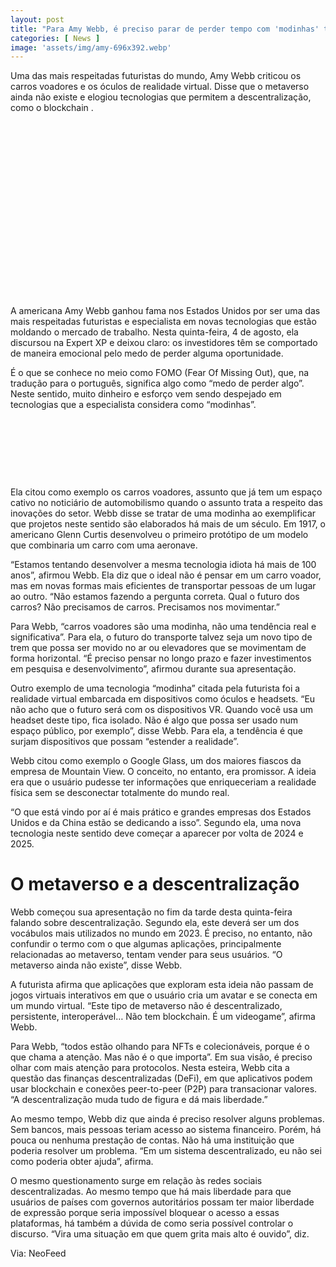 ```yaml
---
layout: post
title: "Para Amy Webb, é preciso parar de perder tempo com 'modinhas' tecnológicas"
categories: [ News ]
image: 'assets/img/amy-696x392.webp'
---
```


Uma das mais respeitadas futuristas do mundo, Amy Webb criticou os carros voadores e os óculos de realidade virtual. Disse que o metaverso ainda não existe e elogiou tecnologias que permitem a descentralização, como o blockchain .

<!-- QUADRADO -->
<script async src="//pagead2.googlesyndication.com/pagead/js/adsbygoogle.js"></script>
<ins class="adsbygoogle"
style="display:inline-block;width:336px;height:280px"
data-ad-client="ca-pub-2838251107855362"
data-ad-slot="5351066970"></ins>
<script>
(adsbygoogle = window.adsbygoogle || []).push({});
</script>

A americana Amy Webb ganhou fama nos Estados Unidos por ser uma das mais respeitadas futuristas e especialista em novas tecnologias que estão moldando o mercado de trabalho. Nesta quinta-feira, 4 de agosto, ela discursou na Expert XP e deixou claro: os investidores têm se comportado de maneira emocional pelo medo de perder alguma oportunidade.

É o que se conhece no meio como FOMO (Fear Of Missing Out), que, na tradução para o português, significa algo como “medo de perder algo”. Neste sentido, muito dinheiro e esforço vem sendo despejado em tecnologias que a especialista considera como “modinhas”.

<!-- MINI ANÚNCIO -->
<script async src="//pagead2.googlesyndication.com/pagead/js/adsbygoogle.js"></script>
<!-- Games Root -->
<ins class="adsbygoogle"
style="display:inline-block;width:730px;height:95px"
data-ad-client="ca-pub-2838251107855362"
data-ad-slot="5351066970"></ins>
<script>
(adsbygoogle = window.adsbygoogle || []).push({});
</script>

Ela citou como exemplo os carros voadores, assunto que já tem um espaço cativo no noticiário de automobilismo quando o assunto trata a respeito das inovações do setor. Webb disse se tratar de uma modinha ao exemplificar que projetos neste sentido são elaborados há mais de um século. Em 1917, o americano Glenn Curtis desenvolveu o primeiro protótipo de um modelo que combinaria um carro com uma aeronave.

“Estamos tentando desenvolver a mesma tecnologia idiota há mais de 100 anos”, afirmou  Webb. Ela diz que o ideal não é pensar em um carro voador, mas em novas formas mais eficientes de transportar pessoas de um lugar ao outro. “Não estamos fazendo a pergunta correta. Qual o futuro dos carros? Não precisamos de carros. Precisamos nos movimentar.”

Para Webb, “carros voadores são uma modinha, não uma tendência real e significativa”. Para ela, o futuro do transporte talvez seja um novo tipo de trem que possa ser movido no ar ou elevadores que se movimentam de forma horizontal. “É preciso pensar no longo prazo e fazer investimentos em pesquisa e desenvolvimento”, afirmou durante sua apresentação.

<!-- RETANGULO LARGO 2 -->
<script async src="//pagead2.googlesyndication.com/pagead/js/adsbygoogle.js"></script>
<ins class="adsbygoogle"
style="display:block; text-align:center;"
data-ad-layout="in-article"
data-ad-format="fluid"
data-ad-client="ca-pub-2838251107855362"
data-ad-slot="8549252987"></ins>
<script>
(adsbygoogle = window.adsbygoogle || []).push({});
</script>

Outro exemplo de uma tecnologia “modinha” citada pela futurista foi a realidade virtual embarcada em dispositivos como óculos e headsets. “Eu não acho que o futuro será com os dispositivos VR. Quando você usa um headset deste tipo, fica isolado. Não é algo que possa ser usado num espaço público, por exemplo”, disse Webb. Para ela, a tendência é que surjam dispositivos que possam “estender a realidade”.

Webb citou como exemplo o Google Glass, um dos maiores fiascos da empresa de Mountain View. O conceito, no entanto, era promissor. A ideia era que o usuário pudesse ter informações que enriqueceriam a realidade física sem se desconectar totalmente do mundo real.

“O que está vindo por aí é mais prático e grandes empresas dos Estados Unidos e da China estão se dedicando a isso”. Segundo ela, uma nova tecnologia neste sentido deve começar a aparecer por volta de 2024 e 2025.

# O metaverso e a descentralização

Webb começou sua apresentação no fim da tarde desta quinta-feira falando sobre descentralização. Segundo ela, este deverá ser um dos vocábulos mais utilizados no mundo em 2023. É preciso, no entanto, não confundir o termo com o que algumas aplicações, principalmente relacionadas ao metaverso, tentam vender para seus usuários. “O metaverso ainda não existe”, disse Webb.

A futurista afirma que aplicações que exploram esta ideia não passam de jogos virtuais interativos em que o usuário cria um avatar e se conecta em um mundo virtual. “Este tipo de metaverso não é descentralizado, persistente, interoperável… Não tem blockchain. É um videogame”, afirma Webb.

Para Webb, “todos estão olhando para NFTs e colecionáveis, porque é o que chama a atenção. Mas não é o que importa”. Em sua visão, é preciso olhar com mais atenção para protocolos. Nesta esteira, Webb cita a questão das finanças descentralizadas (DeFi), em que aplicativos podem usar blockchain e conexões peer-to-peer (P2P) para transacionar valores. “A descentralização muda tudo de figura e dá mais liberdade.”

Ao mesmo tempo, Webb diz que ainda é preciso resolver alguns problemas. Sem bancos, mais pessoas teriam acesso ao sistema financeiro. Porém, há pouca ou nenhuma prestação de contas. Não há uma instituição que poderia resolver um problema. “Em um sistema descentralizado, eu não sei como poderia obter ajuda”, afirma.

O mesmo questionamento surge em relação às redes sociais descentralizadas. Ao mesmo tempo que há mais liberdade para que usuários de países com governos autoritários possam ter maior liberdade de expressão porque seria impossível bloquear o acesso a essas plataformas, há também a dúvida de como seria possível controlar o discurso. “Vira uma situação em que quem grita mais alto é ouvido”, diz.

<!-- RETANGULO LARGO -->
<script async src="https://pagead2.googlesyndication.com/pagead/js/adsbygoogle.js"></script>
<!-- Informat -->
<ins class="adsbygoogle"
style="display:block"
data-ad-client="ca-pub-2838251107855362"
data-ad-slot="2327980059"
data-ad-format="auto"
data-full-width-responsive="true"></ins>
<script>
(adsbygoogle = window.adsbygoogle || []).push({});
</script>

Via: NeoFeed
